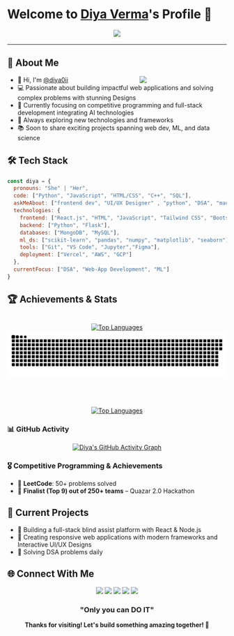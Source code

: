 # Welcome to [Diya Verma](https://github.com/diya0ii)'s Profile 👋

<div align="center">
  <img src="https://readme-typing-svg.herokuapp.com?&font=IBM+Plex+Sans&color=FFFFFF&size=25&duration=3000&lines=Welcome+to+my+GitHub+Profile!;I'm+Diya+Verma!;UI/UX+Designer;A+Competitive+Programmer;Full+Stack+Developer;ML+Enthusiast;Always+Learning+Something+New!" />
</div>


---

## 🚀 About Me

<img align="right" src="https://camo.githubusercontent.com/3f99f3a94add3763271f7a2985fca0e6ffe27530407d3e00182298bec6fc2a1f/68747470733a2f2f696d616765732d63646e2e65786368616e67652e6172742f71736871677230636a716d723570684431744b2d33676e6f6859576d66635877783656576e6b32376f33383f6578743d666173746c79266f7074696d697a653d6d656469756d276a706720" width="200"> 

- 👋 Hi, I'm [@diya0ii](https://github.com/diya0ii)
- 💻 Passionate about building impactful web applications and solving complex problems with stunning Designs
- 🎯 Currently focusing on competitive programming and full-stack development integrating AI technologies
- 🌱 Always exploring new technologies and frameworks
- 📚 Soon to share exciting projects spanning web dev, ML, and data science

## 🛠️ Tech Stack

```javascript
const diya = {
  pronouns: "She" | "Her",
  code: ["Python", "JavaScript", "HTML/CSS", "C++", "SQL"],
  askMeAbout: ["frontend dev", "UI/UX Designer" , "python", "DSA", "machine learning", "data science"],
  technologies: {
    frontend: ["React.js", "HTML", "JavaScript", "Tailwind CSS", "Bootstrap"],
    backend: ["Python", "Flask"],
    databases: ["MongoDB", "MySQL"],
    ml_ds: ["scikit-learn", "pandas", "numpy", "matplotlib", "seaborn"],
    tools: ["Git", "VS Code", "Jupyter","Figma"],
    deployment: ["Vercel", "AWS", "GCP"]
  },
  currentFocus: ["DSA", "Web-App Development", "ML"]
}
```

## 🏆 Achievements & Stats

<div align="center">


  

<br/>
<a href="https://github.com/diya0ii">
  <img src="https://github-readme-stats.vercel.app/api/top-langs/?username=diya0ii&layout=compact&theme=radical&hide_border=true&langs_count=8" alt="Top Languages" />
</a>

</div>

<div align= "center">

  <!-- Snake animation -->
  <img alt="GitHub Snake" src="https://github.com/diya0ii/diya0ii/blob/output/github-contribution-grid-snake-dark.svg" />

  <br/><br/>
  <!-- GitHub Stats -->
  <a href="https://github.com/diya0ii">
    <img src="https://github-readme-stats.vercel.app/api/top-langs/?username=diya0ii&layout=compact&theme=radical&hide_border=true&langs_count=8" alt="Top Languages" />
  </a>
</div>

### 📊 GitHub Activity
<div align="center">

[![Diya's GitHub Activity Graph](https://github-readme-activity-graph.vercel.app/graph?username=diya0ii&theme=react-dark&hide_border=true)](https://github.com/diya0ii)

</div>

### 🎖️ Competitive Programming & Achievements
- 🏅 **LeetCode**: 50+ problems solved 
- 🥉 **Finalist (Top 9) out of 250+ teams** – Quazar 2.0 Hackathon


</div>
</div>

## 🎯 Current Projects

- 🔨 Building a full-stack blind assist platform with React & Node.js
- 📱 Creating responsive web applications with modern frameworks and Interactive UI/UX Designs
- 🧠 Solving DSA problems daily

## 🌐 Connect With Me

<div align="center">

[<img src="https://img.shields.io/badge/LinkedIn-0077B5?style=for-the-badge&logo=linkedin&logoColor=white" />](https://www.linkedin.com/in/diya-verma-323665259/)
[<img src="https://img.shields.io/badge/Gmail-D14836?style=for-the-badge&logo=gmail&logoColor=white" />](mailto:diyav2004@gmail.com)
[<img src="https://img.shields.io/badge/GitHub-181717?style=for-the-badge&logo=github&logoColor=white" />](https://github.com/diya0ii)
[<img src="https://img.shields.io/badge/LeetCode-FFA116?style=for-the-badge&logo=leetcode&logoColor=black" />](https://leetcode.com/u/diya0ii/)
[<img src="https://img.shields.io/badge/Instagram-E4405F?style=for-the-badge&logo=instagram&logoColor=white" />](https://www.instagram.com/diya0ii/?hl=en)

</div>


<div align="center">
  
  ###  "Only you can DO IT" 
  
  **Thanks for visiting! Let's build something amazing together! 🚀**
</div>


<!--
**diya0ii/diya0ii** is a ✨ _special_ ✨ repository because its `README.md` (this file) appears on your GitHub profile.

Here are some ideas to get you started:

- 🔭 I’m currently working on ...
- 🌱 I’m currently learning ...
- 👯 I’m looking to collaborate on ...
- 🤔 I’m looking for help with ...
- 💬 Ask me about ...
- 📫 How to reach me: ...
- 😄 Pronouns: ...
- ⚡ Fun fact: ...
-->
